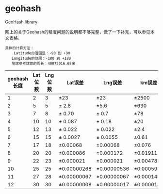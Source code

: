 # geohash
GeoHash library
<div class="article fmt article__content" data-id="1190000002513514" data-license="cc">
                    
<p>网上的关于Geohash的精度问题的说明都不够完整，做了一下补充，可以参见本文表格。</p>

<div class="widget-codetool" style="display: none;">
      <div class="widget-codetool--inner">
      <span class="selectCode code-tool" data-toggle="tooltip" data-placement="top" title="" data-original-title="全选"></span>
      <span type="button" class="copyCode code-tool" data-toggle="tooltip" data-placement="top" data-clipboard-text="具体的计算方法：
    Latitude的范围是：-90 到 +90
   Longitude的范围：-180 到 +180
   地球参考球体的周长：40075016.68米
" title="" data-original-title="复制"></span>
      <span type="button" class="saveToNote code-tool" data-toggle="tooltip" data-placement="top" title="" data-original-title="放进笔记"></span>
      </div>
      </div><pre class="hljs lsl"><code>具体的计算方法：
    Latitude的范围是：<span class="hljs-number">-90</span> 到 +<span class="hljs-number">90</span>
   Longitude的范围：<span class="hljs-number">-180</span> 到 +<span class="hljs-number">180</span>
   地球参考球体的周长：<span class="hljs-number">40075016.68</span>米
</code></pre>

<table>
<thead><tr>
<th><strong>geohash长度</strong></th>
  <th><strong>Lat位数</strong></th>
  <th><strong>Lng位数</strong></th>
  <th><strong>Lat误差</strong></th>
  <th><strong>Lng误差</strong></th>
  <th><strong>km误差</strong></th>
</tr></thead>
<tbody>
<tr>
<td>1</td>
  <td>2</td>
  <td>3</td>
  <td>±23</td>
  <td>±23</td>
  <td>±2500</td>
</tr>
<tr>
<td>2</td>
  <td>5</td>
  <td>5</td>
  <td>± 2.8</td>
  <td>±5.6</td>
  <td>±630</td>
</tr>
<tr>
<td>3</td>
  <td>7</td>
  <td>8</td>
  <td>± 0.70</td>
  <td>± 0.7</td>
  <td>±78</td>
</tr>
<tr>
<td>4</td>
  <td>10</td>
  <td>10</td>
  <td>± 0.087</td>
  <td>± 0.18</td>
  <td>±20</td>
</tr>
<tr>
<td>5</td>
  <td>12</td>
  <td>13</td>
  <td>± 0.022</td>
  <td>± 0.022</td>
  <td>±2.4</td>
</tr>
<tr>
<td>6</td>
  <td>15</td>
  <td>15</td>
  <td>± 0.0027</td>
  <td>± 0.0055</td>
  <td>±0.61</td>
</tr>
<tr>
<td>7</td>
  <td>17</td>
  <td>18</td>
  <td>±0.00068</td>
  <td>±0.00068</td>
  <td>±0.076</td>
</tr>
<tr>
<td>8</td>
  <td>20</td>
  <td>20</td>
  <td>±0.000086</td>
  <td>±0.000172</td>
  <td>±0.01911</td>
</tr>
<tr>
<td>9</td>
  <td>22</td>
  <td>23</td>
  <td>±0.000021</td>
  <td>±0.000021</td>
  <td>±0.00478</td>
</tr>
<tr>
<td>10</td>
  <td>25</td>
  <td>25</td>
  <td>±0.00000268</td>
  <td>±0.00000536</td>
  <td>±0.0005971</td>
</tr>
<tr>
<td>11</td>
  <td>27</td>
  <td>28</td>
  <td>±0.00000067</td>
  <td>±0.00000067</td>
  <td>±0.0001492</td>
</tr>
<tr>
<td>12</td>
  <td>30</td>
  <td>30</td>
  <td>±0.00000008</td>
  <td>±0.00000017</td>
  <td>±0.0000186</td>
</tr>
</tbody>
</table>

               
